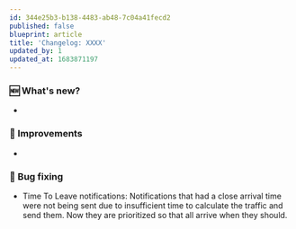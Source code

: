 ```yaml
---
id: 344e25b3-b138-4483-ab48-7c04a41fecd2
published: false
blueprint: article
title: 'Changelog: XXXX'
updated_by: 1
updated_at: 1683871197
---
```

### 🆕 What's new?
- 

### 💅 Improvements
- 

### 🐛 Bug fixing
- Time To Leave notifications: Notifications that had a close arrival time were not being sent due to insufficient time to calculate the traffic and send them. Now they are prioritized so that all arrive when they should.
